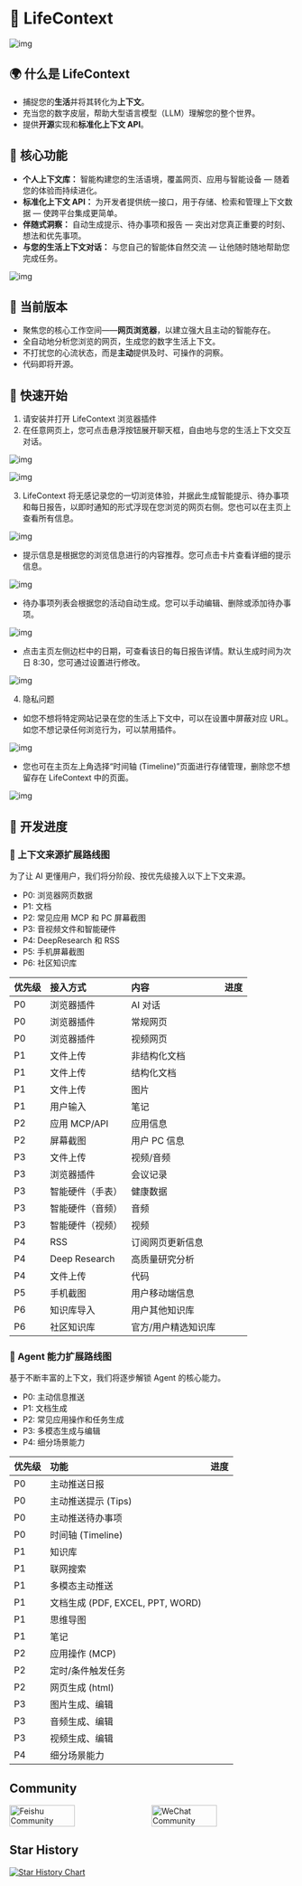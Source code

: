# 🧠 LifeContext

![img](src/logo.jpg)

## 🌍 什么是 LifeContext

- 捕捉您的**生活**并将其转化为**上下文**。
- 充当您的数字皮层，帮助大型语言模型（LLM）理解您的整个世界。
- 提供**开源**实现和**标准化上下文 API**。

## 🎯 核心功能

- **个人上下文库：** 智能构建您的生活语境，覆盖网页、应用与智能设备 — 随着您的体验而持续进化。
- **标准化上下文 API：** 为开发者提供统一接口，用于存储、检索和管理上下文数据 — 使跨平台集成更简单。
- **伴随式洞察：** 自动生成提示、待办事项和报告 — 突出对您真正重要的时刻、想法和优先事项。
- **与您的生活上下文对话：** 与您自己的智能体自然交流 — 让他随时随地帮助您完成任务。

![img](src/mindmap.png)

## 🧩 当前版本

- 聚焦您的核心工作空间——**网页浏览器**，以建立强大且主动的智能存在。
- 全自动地分析您浏览的网页，生成您的数字生活上下文。
- 不打扰您的心流状态，而是**主动**提供及时、可操作的洞察。
- 代码即将开源。

## **🚀** 快速开始

1. 请安装并打开 LifeContext 浏览器插件
2. 在任意网页上，您可点击悬浮按钮展开聊天框，自由地与您的生活上下文交互对话。

![img](src/product01.png)

![img](src/product02.png)

3. LifeContext 将无感记录您的一切浏览体验，并据此生成智能提示、待办事项和每日报告，以即时通知的形式浮现在您浏览的网页右侧。您也可以在主页上查看所有信息。

![img](src/product03.png)

- 提示信息是根据您的浏览信息进行的内容推荐。您可点击卡片查看详细的提示信息。

![img](src/product04.png)

- 待办事项列表会根据您的活动自动生成。您可以手动编辑、删除或添加待办事项。

![img](src/product05.png)

- 点击主页左侧边栏中的日期，可查看该日的每日报告详情。默认生成时间为次日 8:30，您可通过设置进行修改。

![img](src/product06.png)

4. 隐私问题

- 如您不想将特定网站记录在您的生活上下文中，可以在设置中屏蔽对应 URL。如您不想记录任何浏览行为，可以禁用插件。

![img](src/product07.png)

- 您也可在主页左上角选择“时间轴 (Timeline)”页面进行存储管理，删除您不想留存在 LifeContext 中的页面。

![img](src/product08.png)

## 🤖 开发进度

### 🧰 上下文来源扩展路线图

为了让 AI 更懂用户，我们将分阶段、按优先级接入以下上下文来源。

- P0: 浏览器网页数据
- P1: 文档
- P2: 常见应用 MCP 和 PC 屏幕截图
- P3: 音视频文件和智能硬件
- P4: DeepResearch 和 RSS
- P5: 手机屏幕截图
- P6: 社区知识库

| 优先级 | 接入方式         | 内容                | 进度 |
| :----- | :--------------- | :------------------ | :--- |
| P0     | 浏览器插件       | AI 对话             |      |
| P0     | 浏览器插件       | 常规网页            |      |
| P0     | 浏览器插件       | 视频网页            |      |
| P1     | 文件上传         | 非结构化文档        |      |
| P1     | 文件上传         | 结构化文档          |      |
| P1     | 文件上传         | 图片                |      |
| P1     | 用户输入         | 笔记                |      |
| P2     | 应用 MCP/API     | 应用信息            |      |
| P2     | 屏幕截图         | 用户 PC 信息        |      |
| P3     | 文件上传         | 视频/音频           |      |
| P3     | 浏览器插件       | 会议记录            |      |
| P3     | 智能硬件（手表） | 健康数据            |      |
| P3     | 智能硬件（音频） | 音频                |      |
| P3     | 智能硬件（视频） | 视频                |      |
| P4     | RSS              | 订阅网页更新信息    |      |
| P4     | Deep Research    | 高质量研究分析      |      |
| P4     | 文件上传         | 代码                |      |
| P5     | 手机截图         | 用户移动端信息      |      |
| P6     | 知识库导入       | 用户其他知识库      |      |
| P6     | 社区知识库       | 官方/用户精选知识库 |      |

### 🧰 Agent 能力扩展路线图

基于不断丰富的上下文，我们将逐步解锁 Agent 的核心能力。

- P0: 主动信息推送
- P1: 文档生成
- P2: 常见应用操作和任务生成
- P3: 多模态生成与编辑
- P4: 细分场景能力

| 优先级 | 功能                             | 进度 |
| :----- | :------------------------------- | :--- |
| P0     | 主动推送日报                     |      |
| P0     | 主动推送提示 (Tips)              |      |
| P0     | 主动推送待办事项                 |      |
| P0     | 时间轴 (Timeline)                |      |
| P1     | 知识库                           |      |
| P1     | 联网搜索                         |      |
| P1     | 多模态主动推送                   |      |
| P1     | 文档生成 (PDF, EXCEL, PPT, WORD) |      |
| P1     | 思维导图                         |      |
| P1     | 笔记                             |      |
| P2     | 应用操作 (MCP)                   |      |
| P2     | 定时/条件触发任务                |      |
| P2     | 网页生成 (html)                  |      |
| P3     | 图片生成、编辑                   |      |
| P3     | 音频生成、编辑                   |      |
| P3     | 视频生成、编辑                   |      |
| P4     | 细分场景能力                     |      |

## Community

<div style="display: flex; gap: 10px;">
    <img src="src/feishu.png" alt="Feishu Community" style="width: 48%; max-width: 500px; height: auto;">
    <img src="src/wechat.png" alt="WeChat Community" style="width: 48%; max-width: 500px; height: auto;">
</div>

## Star History

[![Star History Chart](https://api.star-history.com/svg?repos=LifeContext/lifecontext&type=date&legend=top-left)](https://www.star-history.com/#LifeContext/lifecontext&type=date&legend=top-left)